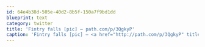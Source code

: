 ```yaml
---
id: 64e4b38d-505e-40d2-8b5f-150a7f9bd1dd
blueprint: text
category: twitter
title: 'Fintry falls [pic] — path.com/p/3QgkyP'
caption: 'Fintry falls [pic] — <a href="http://path.com/p/3QgkyP" title="http://path.com/p/3QgkyP" class="link link_untco">path.com/p/3QgkyP</a>'
---
```


